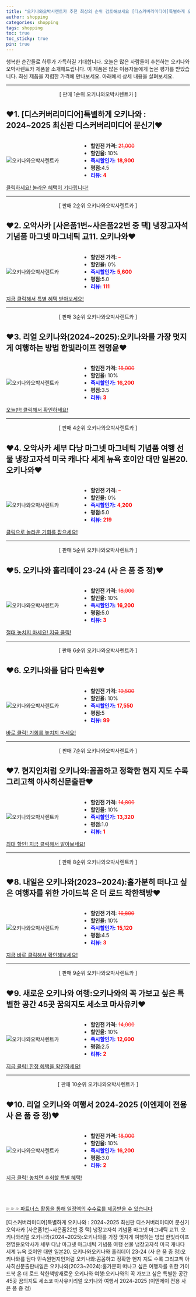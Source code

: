 ```yaml
---
title: "오키나와오박사렌트카 추천 최상의 순위 검토해보세요 [디스커버리미디어]특별하게 오키나와 : 2024~2025 최신판"
author: shopping
categories: shopping
tags: shopping
toc: true
toc_sticky: true
pin: true
---
```

행복한 순간들로 하루가 가득하길 기대합니다. 오늘은 많은 사람들이 추천하는 오키나와오박사렌트카 제품을 소개해드립니다. 이 제품은 많은 이용자들에게 높은 평가를 받았습니다. 최신 제품을 저렴한 가격에 만나보세요. 아래에서 상세 내용을 살펴보세요.

---
<p class="toplist" style="margin: 0 auto; display: block; width: fit-content;">[ 판매 1순위 오키나와오박사렌트카 ]</p>

<h2><strong>❤️1. [디스커버리미디어]특별하게 오키나와 : 2024~2025 최신판 디스커버리미디어 문신기❤️</strong></h2>

<div style="display: flex; align-items: center;">
    <div style="flex: 0.4;">
        <img src="https://thumbnail9.coupangcdn.com/thumbnails/remote/230x230ex/image/retail-product-api/A00077021/235414469/253124194/main/9791188829392_L.jpg" alt="오키나와오박사렌트카" style="max-width: 100%;">
    </div>
    <div style="flex: 0.6; margin-left: 10px;">
        <ul>
            <li><strong>할인전 가격:</strong> <del style="color: red;">21,000</del></li>
            <li><strong>할인율:</strong> 10%</li>
            <li><span style='color:blue'><strong>즉시할인가:</strong></span> <span style='color:red'><strong>18,900</strong></span></li>
            <li><strong>평점:</strong>4.5</li>
            <li><span style='color:blue'><strong>리뷰:</strong></span> <span style='color:red'><strong>4</strong></span></li>
        </ul>
    </div>
</div>
<div class="center">
    <a href="https://selin100587001.github.io?lptag=AF9450613&subid=githubio&pageKey=7920578243&traceid=V0-153&itemId=21758853139&vendorItemId=88819936221" class="myButton">
        클릭하세요! 놀라운 혜택이 기다립니다!
    </a>
</div>


---
<p class="toplist" style="margin: 0 auto; display: block; width: fit-content;">[ 판매 2순위 오키나와오박사렌트카 ]</p>

<h2><strong>❤️2. 오악사카 [사은품1번~사은품22번 중 택] 냉장고자석 기념품 마그넷 마그네틱 교11. 오키나와❤️</strong></h2>

<div style="display: flex; align-items: center;">
    <div style="flex: 0.4;">
        <img src="https://thumbnail8.coupangcdn.com/thumbnails/remote/230x230ex/image/vendor_inventory/4245/93c922a9e2f786d8a4da5f201edb02e9d3cacc8c7356b64782c02df253c0.png" alt="오키나와오박사렌트카" style="max-width: 100%;">
    </div>
    <div style="flex: 0.6; margin-left: 10px;">
        <ul>
            <li><strong>할인전 가격:</strong> <del style="color: red;">-</del></li>
            <li><strong>할인율:</strong> 0%</li>
            <li><span style='color:blue'><strong>즉시할인가:</strong></span> <span style='color:red'><strong>5,600</strong></span></li>
            <li><strong>평점:</strong>5.0</li>
            <li><span style='color:blue'><strong>리뷰:</strong></span> <span style='color:red'><strong>111</strong></span></li>
        </ul>
    </div>
</div>
<div class="center">
    <a href="https://selin100587001.github.io?lptag=AF9450613&subid=githubio&pageKey=6160129240&traceid=V0-153&itemId=11949297309&vendorItemId=70963680799" class="myButton">
        지금 클릭해서 특별 혜택 받아보세요!
    </a>
</div>


---
<p class="toplist" style="margin: 0 auto; display: block; width: fit-content;">[ 판매 3순위 오키나와오박사렌트카 ]</p>

<h2><strong>❤️3. 리얼 오키나와(2024~2025):오키나와를 가장 멋지게 여행하는 방법 한빛라이프 전명윤❤️</strong></h2>

<div style="display: flex; align-items: center;">
    <div style="flex: 0.4;">
        <img src="https://thumbnail6.coupangcdn.com/thumbnails/remote/230x230ex/image/retail/images/2024/01/29/13/9/8b3bb9b6-eacb-49fd-9262-5f545341457a.jpg" alt="오키나와오박사렌트카" style="max-width: 100%;">
    </div>
    <div style="flex: 0.6; margin-left: 10px;">
        <ul>
            <li><strong>할인전 가격:</strong> <del style="color: red;">18,000</del></li>
            <li><strong>할인율:</strong> 10%</li>
            <li><span style='color:blue'><strong>즉시할인가:</strong></span> <span style='color:red'><strong>16,200</strong></span></li>
            <li><strong>평점:</strong>3.5</li>
            <li><span style='color:blue'><strong>리뷰:</strong></span> <span style='color:red'><strong>3</strong></span></li>
        </ul>
    </div>
</div>
<div class="center">
    <a href="https://selin100587001.github.io?lptag=AF9450613&subid=githubio&pageKey=7858034344&traceid=V0-153&itemId=21436610876&vendorItemId=88518327961" class="myButton">
        오늘만! 클릭해서 확인하세요!
    </a>
</div>


---
<p class="toplist" style="margin: 0 auto; display: block; width: fit-content;">[ 판매 4순위 오키나와오박사렌트카 ]</p>

<h2><strong>❤️4. 오악사카 세부 다낭 마그넷 마그네틱 기념품 여행 선물 냉장고자석 미국 캐나다 세계 뉴욕 호이안 대만 일본20. 오키나와❤️</strong></h2>

<div style="display: flex; align-items: center;">
    <div style="flex: 0.4;">
        <img src="https://thumbnail9.coupangcdn.com/thumbnails/remote/230x230ex/image/vendor_inventory/3ca5/6d253fbd26ae13da5b3ef3af98d6cfacb1be523ddbdb35216bc488071f92.jpg" alt="오키나와오박사렌트카" style="max-width: 100%;">
    </div>
    <div style="flex: 0.6; margin-left: 10px;">
        <ul>
            <li><strong>할인전 가격:</strong> <del style="color: red;">-</del></li>
            <li><strong>할인율:</strong> 0%</li>
            <li><span style='color:blue'><strong>즉시할인가:</strong></span> <span style='color:red'><strong>4,200</strong></span></li>
            <li><strong>평점:</strong>5.0</li>
            <li><span style='color:blue'><strong>리뷰:</strong></span> <span style='color:red'><strong>219</strong></span></li>
        </ul>
    </div>
</div>
<div class="center">
    <a href="https://selin100587001.github.io?lptag=AF9450613&subid=githubio&pageKey=248286000&traceid=V0-153&itemId=785802819&vendorItemId=4990824934" class="myButton">
        클릭으로 놀라운 기회를 잡으세요!
    </a>
</div>


---
<p class="toplist" style="margin: 0 auto; display: block; width: fit-content;">[ 판매 5순위 오키나와오박사렌트카 ]</p>

<h2><strong>❤️5. 오키나와 홀리데이 23-24 (사 은 품 증 정)❤️</strong></h2>

<div style="display: flex; align-items: center;">
    <div style="flex: 0.4;">
        <img src="https://thumbnail8.coupangcdn.com/thumbnails/remote/230x230ex/image/vendor_inventory/b3f6/a3de747fecd3cdbcc49735fcfc0a35649f166af2042545a6f9e95428df0b.jpg" alt="오키나와오박사렌트카" style="max-width: 100%;">
    </div>
    <div style="flex: 0.6; margin-left: 10px;">
        <ul>
            <li><strong>할인전 가격:</strong> <del style="color: red;">18,000</del></li>
            <li><strong>할인율:</strong> 10%</li>
            <li><span style='color:blue'><strong>즉시할인가:</strong></span> <span style='color:red'><strong>16,200</strong></span></li>
            <li><strong>평점:</strong>5.0</li>
            <li><span style='color:blue'><strong>리뷰:</strong></span> <span style='color:red'><strong>3</strong></span></li>
        </ul>
    </div>
</div>
<div class="center">
    <a href="https://selin100587001.github.io?lptag=AF9450613&subid=githubio&pageKey=7410625633&traceid=V0-153&itemId=19200188213&vendorItemId=86317557311" class="myButton">
        절대 놓치지 마세요! 지금 클릭!
    </a>
</div>


---
<p class="toplist" style="margin: 0 auto; display: block; width: fit-content;">[ 판매 6순위 오키나와오박사렌트카 ]</p>

<h2><strong>❤️6. 오키나와를 담다 민속원❤️</strong></h2>

<div style="display: flex; align-items: center;">
    <div style="flex: 0.4;">
        <img src="https://thumbnail6.coupangcdn.com/thumbnails/remote/230x230ex/image/vendor_inventory/e3f0/8545c15270486da3d76dec78c021ae3825456f98f6905432aacf516339e8.jpg" alt="오키나와오박사렌트카" style="max-width: 100%;">
    </div>
    <div style="flex: 0.6; margin-left: 10px;">
        <ul>
            <li><strong>할인전 가격:</strong> <del style="color: red;">19,500</del></li>
            <li><strong>할인율:</strong> 10%</li>
            <li><span style='color:blue'><strong>즉시할인가:</strong></span> <span style='color:red'><strong>17,550</strong></span></li>
            <li><strong>평점:</strong>5</li>
            <li><span style='color:blue'><strong>리뷰:</strong></span> <span style='color:red'><strong>99</strong></span></li>
        </ul>
    </div>
</div>
<div class="center">
    <a href="https://selin100587001.github.io?lptag=AF9450613&subid=githubio&pageKey=6872016971&traceid=V0-153&itemId=16442987158&vendorItemId=83673708782" class="myButton">
        바로 클릭! 기회를 놓치지 마세요!
    </a>
</div>


---
<p class="toplist" style="margin: 0 auto; display: block; width: fit-content;">[ 판매 7순위 오키나와오박사렌트카 ]</p>

<h2><strong>❤️7. 현지인처럼 오키나와:꼼꼼하고 정확한 현지 지도 수록 그리고책 아사히신문출판❤️</strong></h2>

<div style="display: flex; align-items: center;">
    <div style="flex: 0.4;">
        <img src="https://thumbnail7.coupangcdn.com/thumbnails/remote/230x230ex/image/vendor_inventory/a53b/95e5aab5bdce58750f4aa4f23c9cd835477b27f0468e20a9ac378c799060.jpg" alt="오키나와오박사렌트카" style="max-width: 100%;">
    </div>
    <div style="flex: 0.6; margin-left: 10px;">
        <ul>
            <li><strong>할인전 가격:</strong> <del style="color: red;">14,800</del></li>
            <li><strong>할인율:</strong> 10%</li>
            <li><span style='color:blue'><strong>즉시할인가:</strong></span> <span style='color:red'><strong>13,320</strong></span></li>
            <li><strong>평점:</strong>1.0</li>
            <li><span style='color:blue'><strong>리뷰:</strong></span> <span style='color:red'><strong>1</strong></span></li>
        </ul>
    </div>
</div>
<div class="center">
    <a href="https://selin100587001.github.io?lptag=AF9450613&subid=githubio&pageKey=99677211&traceid=V0-153&itemId=304849829&vendorItemId=3751676006" class="myButton">
        최대 할인! 지금 클릭해서 알아보세요!
    </a>
</div>


---
<p class="toplist" style="margin: 0 auto; display: block; width: fit-content;">[ 판매 8순위 오키나와오박사렌트카 ]</p>

<h2><strong>❤️8. 내일은 오키나와(2023~2024):홀가분히 떠나고 싶은 여행자를 위한 가이드북 온 더 로드 착한책방❤️</strong></h2>

<div style="display: flex; align-items: center;">
    <div style="flex: 0.4;">
        <img src="https://thumbnail7.coupangcdn.com/thumbnails/remote/230x230ex/image/retail-product-api/A00077021/211984590/228779573/main/9791188063581_L.jpg" alt="오키나와오박사렌트카" style="max-width: 100%;">
    </div>
    <div style="flex: 0.6; margin-left: 10px;">
        <ul>
            <li><strong>할인전 가격:</strong> <del style="color: red;">16,800</del></li>
            <li><strong>할인율:</strong> 10%</li>
            <li><span style='color:blue'><strong>즉시할인가:</strong></span> <span style='color:red'><strong>15,120</strong></span></li>
            <li><strong>평점:</strong>4.5</li>
            <li><span style='color:blue'><strong>리뷰:</strong></span> <span style='color:red'><strong>3</strong></span></li>
        </ul>
    </div>
</div>
<div class="center">
    <a href="https://selin100587001.github.io?lptag=AF9450613&subid=githubio&pageKey=7647794072&traceid=V0-153&itemId=20340572455&vendorItemId=87486600413" class="myButton">
        지금 바로 클릭해서 확인해보세요!
    </a>
</div>


---
<p class="toplist" style="margin: 0 auto; display: block; width: fit-content;">[ 판매 9순위 오키나와오박사렌트카 ]</p>

<h2><strong>❤️9. 새로운 오키나와 여행:오키나와의 꼭 가보고 싶은 특별한 공간 45곳 꿈의지도 세소코 마사유키❤️</strong></h2>

<div style="display: flex; align-items: center;">
    <div style="flex: 0.4;">
        <img src="https://thumbnail6.coupangcdn.com/thumbnails/remote/230x230ex/image/vendor_inventory/c5b7/98333715b391fb7f60059adc1462e1e31174e3f3b0dec0f026c8bff17a01.jpg" alt="오키나와오박사렌트카" style="max-width: 100%;">
    </div>
    <div style="flex: 0.6; margin-left: 10px;">
        <ul>
            <li><strong>할인전 가격:</strong> <del style="color: red;">14,000</del></li>
            <li><strong>할인율:</strong> 10%</li>
            <li><span style='color:blue'><strong>즉시할인가:</strong></span> <span style='color:red'><strong>12,600</strong></span></li>
            <li><strong>평점:</strong>2.5</li>
            <li><span style='color:blue'><strong>리뷰:</strong></span> <span style='color:red'><strong>2</strong></span></li>
        </ul>
    </div>
</div>
<div class="center">
    <a href="https://selin100587001.github.io?lptag=AF9450613&subid=githubio&pageKey=3851625&traceid=V0-153&itemId=18916391&vendorItemId=3751676771" class="myButton">
        지금 클릭! 한정 혜택을 확인하세요!
    </a>
</div>


---
<p class="toplist" style="margin: 0 auto; display: block; width: fit-content;">[ 판매 10순위 오키나와오박사렌트카 ]</p>

<h2><strong>❤️10. 리얼 오키나와 여행서 2024-2025 (이엔제이 전용 사 은 품 증 정)❤️</strong></h2>

<div style="display: flex; align-items: center;">
    <div style="flex: 0.4;">
        <img src="https://thumbnail9.coupangcdn.com/thumbnails/remote/230x230ex/image/vendor_inventory/451b/1032f995bdbd0c079753d12f27cb4b8711d66dbcd2e9198a9fd6f9b9f66d.jpg" alt="오키나와오박사렌트카" style="max-width: 100%;">
    </div>
    <div style="flex: 0.6; margin-left: 10px;">
        <ul>
            <li><strong>할인전 가격:</strong> <del style="color: red;">18,000</del></li>
            <li><strong>할인율:</strong> 10%</li>
            <li><span style='color:blue'><strong>즉시할인가:</strong></span> <span style='color:red'><strong>16,200</strong></span></li>
            <li><strong>평점:</strong>3.0</li>
            <li><span style='color:blue'><strong>리뷰:</strong></span> <span style='color:red'><strong>2</strong></span></li>
        </ul>
    </div>
</div>
<div class="center">
    <a href="https://selin100587001.github.io?lptag=AF9450613&subid=githubio&pageKey=7863409125&traceid=V0-153&itemId=21463818879&vendorItemId=88518239122" class="myButton">
        지금 클릭! 놓치면 후회할 특별 혜택!
    </a>
</div>

<br><br><br>[💦 💦 💦 파트너스 활동을 통해 일정액의 수수료를 제공받을 수 있습니다](https://link.coupang.com/a/bcpT2c)<br><br>[디스커버리미디어]특별하게 오키나와 : 2024~2025 최신판 디스커버리미디어 문신기오악사카 [사은품1번~사은품22번 중 택] 냉장고자석 기념품 마그넷 마그네틱 교11. 오키나와리얼 오키나와(2024~2025):오키나와를 가장 멋지게 여행하는 방법 한빛라이프 전명윤오악사카 세부 다낭 마그넷 마그네틱 기념품 여행 선물 냉장고자석 미국 캐나다 세계 뉴욕 호이안 대만 일본20. 오키나와오키나와 홀리데이 23-24 (사 은 품 증 정)오키나와를 담다 민속원현지인처럼 오키나와:꼼꼼하고 정확한 현지 지도 수록 그리고책 아사히신문출판내일은 오키나와(2023~2024):홀가분히 떠나고 싶은 여행자를 위한 가이드북 온 더 로드 착한책방새로운 오키나와 여행:오키나와의 꼭 가보고 싶은 특별한 공간 45곳 꿈의지도 세소코 마사유키리얼 오키나와 여행서 2024-2025 (이엔제이 전용 사 은 품 증 정)